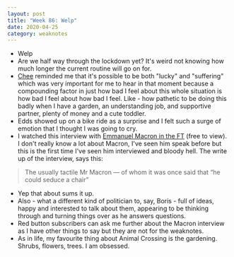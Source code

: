 ```yaml
---
layout: post
title: "Week 86: Welp"
date: 2020-04-25
category: weaknotes
---
```

* Welp
* Are we half way through the lockdown yet? It's weird not knowing how much longer the current routine will go on for.
* [Chee](https://chee.snoot.club/) reminded me that it's possible to be both "lucky" and "suffering" which was very important for me to hear in that moment because a compounding factor in just how bad I feel about this whole situation is how bad I feel about how bad I feel. Like - how pathetic to be doing this badly when I have a garden, an understanding job, and supportive partner, plenty of money and a cute toddler.
* Edds showed up on a bike ride as a surprise and I felt such a surge of emotion that I thought I was going to cry.
* I watched this interview with [Emmanuel Macron in the FT](https://www.ft.com/video/96240572-7e35-4fcd-aecb-8f503d529354) (free to view). I don't really know a lot about Macron, I've seen him speak before but this is the first time I've seen him interviewed and bloody hell. The write up of the interview, says this:
> The usually tactile Mr Macron — of whom it was once said that “he could seduce a chair”

* Yep that about sums it up.
* Also - what a different kind of politician to, say, Boris - full of ideas, happy and interested to talk about them, appearing to be thinking through and turning things over as he answers questions.
* Red button subscribers can ask me further about the Macron interview as I have other things to say but they are not for the weaknotes.
* As in life, my favourite thing about Animal Crossing is the gardening. Shrubs, flowers, trees. I am obsessed.
